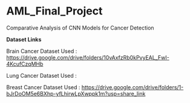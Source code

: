 # AML_Final_Project
Comparative Analysis of CNN Models for Cancer Detection

**Dataset Links**

Brain Cancer Dataset Used : https://drive.google.com/drive/folders/10vAxfzRb0kPvyEAL_FwI-4KcufCzqMHb

Lung Cancer Dataset Used :

Breast Cancer Dataset Used : https://drive.google.com/drive/folders/1-bJrDoOM5e6BXhp-yfLhirwLpXwppk1m?usp=share_link
